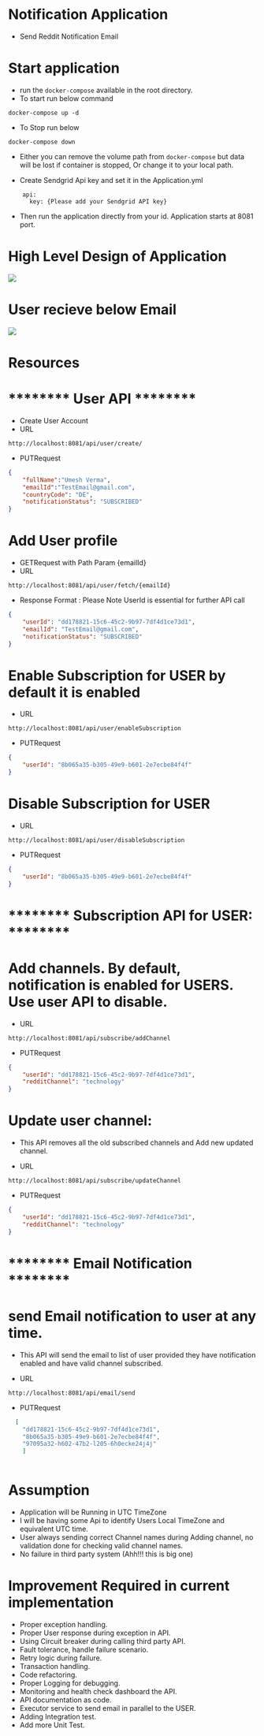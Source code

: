 # Notification Application

- Send Reddit Notification Email

# Start application

- run the `docker-compose` available in the root directory. 
- To start run below command
```
docker-compose up -d
```
- To Stop run below
```
docker-compose down
```
- Either you can remove the volume path from `docker-compose` but data will be lost if container is stopped, Or change it to your local path.

- Create Sendgrid Api key and set it in the Application.yml 

```sendgrid:
    api:
      key: {Please add your Sendgrid API key}
```
- Then run the application directly from your id. Application starts at 8081 port.


# High Level Design of Application

![](notification.jpg) 

# User recieve below Email 

![](Template.png)

# Resources 

# ******** User API ********

- Create User Account 
- URL
```URL
http://localhost:8081/api/user/create/
```
- PUTRequest
```json
{
	"fullName":"Umesh Verma",
	"emailId":"TestEmail@gmail.com",
	"countryCode": "DE",
	"notificationStatus": "SUBSCRIBED"
}
```

# Add User profile 

- GETRequest with Path Param {emailId}
- URL
```URL
http://localhost:8081/api/user/fetch/{emailId}
```
- Response Format : Please Note UserId is essential for further API call
```json
{
    "userId": "dd178821-15c6-45c2-9b97-7df4d1ce73d1",
    "emailId": "TestEmail@gmail.com",
    "notificationStatus": "SUBSCRIBED"
}
```

# Enable Subscription for USER by default it is enabled

- URL 
```URL
http://localhost:8081/api/user/enableSubscription
```
- PUTRequest
```json
{ 
    "userId": "8b065a35-b305-49e9-b601-2e7ecbe84f4f"
}
```

# Disable Subscription for USER

- URL 
```URL
http://localhost:8081/api/user/disableSubscription
```
- PUTRequest
```json
{ 
    "userId": "8b065a35-b305-49e9-b601-2e7ecbe84f4f"
}
```

# ******** Subscription API for USER: ********

# Add channels. By default, notification is enabled for USERS. Use user API to disable.

- URL 
```URL
http://localhost:8081/api/subscribe/addChannel
```
- PUTRequest
```json
{
    "userId": "dd178821-15c6-45c2-9b97-7df4d1ce73d1",
    "redditChannel": "technology"
}
```

# Update user channel: 

- This API removes all the old subscribed channels and Add new updated channel.

- URL 
```URL
http://localhost:8081/api/subscribe/updateChannel
```
- PUTRequest
```json
{
    "userId": "dd178821-15c6-45c2-9b97-7df4d1ce73d1",
    "redditChannel": "technology"
}
```

# ******** Email Notification  ********

# send Email notification to user at any time.

- This API will send the email to list of user provided they have notification enabled and have valid channel subscribed. 

- URL 
```URL
http://localhost:8081/api/email/send
```
- PUTRequest
```json
  [
    "dd178821-15c6-45c2-9b97-7df4d1ce73d1",
    "8b065a35-b305-49e9-b601-2e7ecbe84f4f",
    "97095a32-h602-47b2-l205-6h0ecke24j4j"
    ]
    
```

# Assumption

- Application will be Running in UTC TimeZone
- I will be having some Api to identify Users Local TimeZone and equivalent UTC time.
- User always sending correct Channel names during Adding channel, no validation done for checking valid channel names.
- No failure in third party system (Ahh!!! this is big one)

# Improvement Required in current implementation
- Proper exception handling.
- Proper User response during exception in API.
- Using Circuit breaker during calling third party API.
- Fault tolerance, handle failure scenario.
- Retry logic during failure.
- Transaction handling.
- Code refactoring. 
- Proper Logging for debugging.
- Monitoring and health check dashboard the API.
- API documentation as code.
- Executor service to send email in parallel to the USER.
- Adding Integration test.
- Add more Unit Test.
